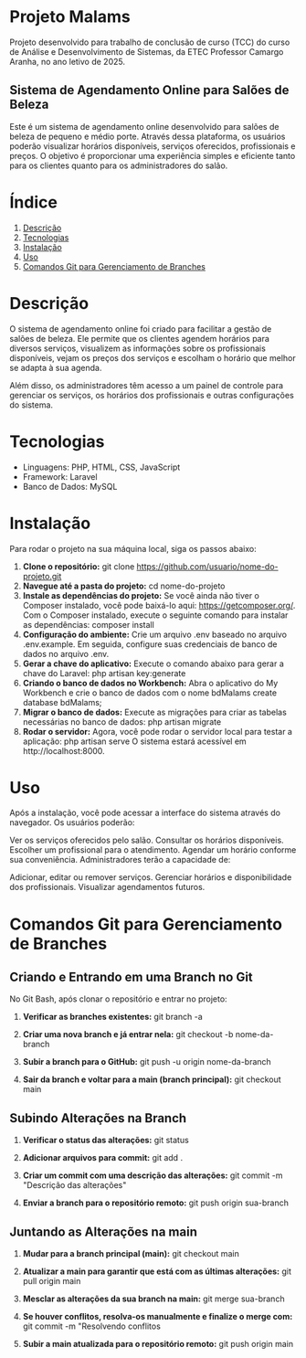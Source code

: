 # Projeto Malams
Projeto desenvolvido para trabalho de conclusão de curso (TCC) do curso de Análise e Desenvolvimento de Sistemas, da ETEC Professor Camargo Aranha, no ano letivo de 2025.
## Sistema de Agendamento Online para Salões de Beleza
Este é um sistema de agendamento online desenvolvido para salões de beleza de pequeno e médio porte. Através dessa plataforma, os usuários poderão visualizar horários disponíveis, serviços oferecidos, profissionais e preços. O objetivo é proporcionar uma experiência simples e eficiente tanto para os clientes quanto para os administradores do salão.

# Índice
1. [Descrição](#descrição)
2. [Tecnologias](#tecnologias)
3. [Instalação](#instalação)
4. [Uso](#uso)
5. [Comandos Git para Gerenciamento de Branches](#comandos-git-para-gerenciamento-de-branches)

# Descrição
O sistema de agendamento online foi criado para facilitar a gestão de salões de beleza. Ele permite que os clientes agendem horários para diversos serviços, visualizem as informações sobre os profissionais disponíveis, vejam os preços dos serviços e escolham o horário que melhor se adapta à sua agenda.

Além disso, os administradores têm acesso a um painel de controle para gerenciar os serviços, os horários dos profissionais e outras configurações do sistema.

# Tecnologias
- Linguagens: PHP, HTML, CSS, JavaScript
- Framework: Laravel
- Banco de Dados: MySQL

# Instalação
Para rodar o projeto na sua máquina local, siga os passos abaixo:

1. **Clone o repositório:**
   git clone https://github.com/usuario/nome-do-projeto.git
2. **Navegue até a pasta do projeto:**
   cd nome-do-projeto
3. **Instale as dependências do projeto:**
   Se você ainda não tiver o Composer instalado, você pode baixá-lo aqui: https://getcomposer.org/.
   Com o Composer instalado, execute o seguinte comando para instalar as dependências:
   composer install
4. **Configuração do ambiente:**
   Crie um arquivo .env baseado no arquivo .env.example.
   Em seguida, configure suas credenciais de banco de dados no arquivo .env.
5. **Gerar a chave do aplicativo:**
   Execute o comando abaixo para gerar a chave do Laravel:
   php artisan key:generate
6. **Criando o banco de dados no Workbench:**
   Abra o aplicativo do My Workbench e crie o banco de dados com o nome bdMalams
   create database bdMalams;
7. **Migrar o banco de dados:**
   Execute as migrações para criar as tabelas necessárias no banco de dados:
   php artisan migrate
8. **Rodar o servidor:**
   Agora, você pode rodar o servidor local para testar a aplicação:
   php artisan serve
   O sistema estará acessível em http://localhost:8000.

# Uso
Após a instalação, você pode acessar a interface do sistema através do navegador. Os usuários poderão:

Ver os serviços oferecidos pelo salão.
Consultar os horários disponíveis.
Escolher um profissional para o atendimento.
Agendar um horário conforme sua conveniência.
Administradores terão a capacidade de:

Adicionar, editar ou remover serviços.
Gerenciar horários e disponibilidade dos profissionais.
Visualizar agendamentos futuros.

# Comandos Git para Gerenciamento de Branches

## Criando e Entrando em uma Branch no Git

No Git Bash, após clonar o repositório e entrar no projeto:

1. **Verificar as branches existentes:**
   git branch -a

2. **Criar uma nova branch e já entrar nela:**
   git checkout -b nome-da-branch
   
3. **Subir a branch para o GitHub:**
   git push -u origin nome-da-branch
     
4. **Sair da branch e voltar para a main (branch principal):**
   git checkout main
   
## Subindo Alterações na Branch

1. **Verificar o status das alterações:**
   git status
   
2. **Adicionar arquivos para commit:**
   git add .
   
3. **Criar um commit com uma descrição das alterações:**
   git commit -m "Descrição das alterações"
   
4. **Enviar a branch para o repositório remoto:**
   git push origin sua-branch

## Juntando as Alterações na main

1. **Mudar para a branch principal (main):**
   git checkout main
   
2. **Atualizar a main para garantir que está com as últimas alterações:**
   git pull origin main
   
4. **Mesclar as alterações da sua branch na main:**
   git merge sua-branch
   
5. **Se houver conflitos, resolva-os manualmente e finalize o merge com:**
   git commit -m "Resolvendo conflitos
   
7. **Subir a main atualizada para o repositório remoto:**
  git push origin main
   

